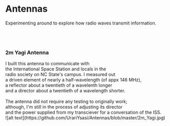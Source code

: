 # Antennas
Experimenting around to explore how radio waves transmit information.
</br></br></br></br>
<h3>2m Yagi Antenna</h3>
<p>I built this antenna to communicate with </br>
the International Space Station and locals in the </br>
radio society on NC State's campus. I measured out </br>
a driven element of nearly a half-wavelength (of appx 146 MHz), </br>
a reflector about a twentieth of a wavelenth longer </br>
and a director about a twentieth of a wavelength shorter. </br>
</br>
The antenna did not require any testing to originally work; </br>
although, I'm still in the process of adjusting its director </br>
and the power supplied from my transciever for a conversation of the ISS. </br>
![alt text](https://github.com/UrariYsasi/Antennas/blob/master/2m_Yagi.jpg)
